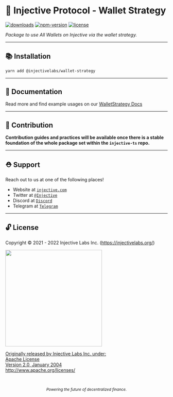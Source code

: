# 🌟 Injective Protocol - Wallet Strategy

<!-- TODO -->

[![downloads](https://img.shields.io/npm/dm/@injectivelabs/wallet-strategy.svg)](https://www.npmjs.com/package/@injectivelabs/wallet-strategy)
[![npm-version](https://img.shields.io/npm/v/@injectivelabs/wallet-strategy.svg)](https://www.npmjs.com/package/@injectivelabs/wallet-strategy)
[![license](https://img.shields.io/npm/l/express.svg)]()

_Package to use All Wallets on Injective via the wallet strategy._

---

## 📚 Installation

```bash
yarn add @injectivelabs/wallet-strategy
```

---

## 📖 Documentation

<!-- TODO -->

Read more and find example usages on our [WalletStrategy Docs](https://docs.ts.injective.network/wallet/wallet-wallet-strategy)

---

## 📜 Contribution

**Contribution guides and practices will be available once there is a stable foundation of the whole package set within the `injective-ts` repo.**

---

## ⛑ Support

Reach out to us at one of the following places!

- Website at <a href="https://injective.com" target="_blank">`injective.com`</a>
- Twitter at <a href="https://twitter.com/Injective_" target="_blank">`@Injective`</a>
- Discord at <a href="https://discord.com/invite/NK4qdbv" target="_blank">`Discord`</a>
- Telegram at <a href="https://t.me/joininjective" target="_blank">`Telegram`</a>

---

## 🔓 License

Copyright © 2021 - 2022 Injective Labs Inc. (https://injectivelabs.org/)

<a href="https://iili.io/mNneZN.md.png"><img src="https://iili.io/mNneZN.md.png" style="width: 300px; max-width: 100%; height: auto" />

Originally released by Injective Labs Inc. under: <br />
Apache License <br />
Version 2.0, January 2004 <br />
http://www.apache.org/licenses/

<p>&nbsp;</p>
<div align="center">
  <sub><em>Powering the future of decentralized finance.</em></sub>
</div>
